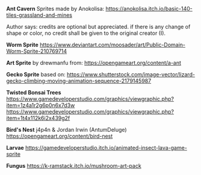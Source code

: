 **Ant Cavern**
Sprites made by Anokolisa:
https://anokolisa.itch.io/basic-140-tiles-grassland-and-mines

Author says:
credits are optional but appreciated.
if there is any change of shape or color, no credit shall be given to the original creator (I).



**Worm Sprite**
https://www.deviantart.com/moosader/art/Public-Domain-Worm-Sprite-210769714



**Art Sprite**
by drewmanfu
from: https://opengameart.org/content/a-ant



**Gecko Sprite**
based on:
https://www.shutterstock.com/image-vector/lizard-gecko-climbing-moving-animation-sequence-2179145987



**Twisted Bonsai Trees**
https://www.gamedeveloperstudio.com/graphics/viewgraphic.php?item=1z4a1r2g6p0n6x7d3w
https://www.gamedeveloperstudio.com/graphics/viewgraphic.php?item=1t4x112k6i2x439g2f



**Bird's Nest**
j4p4n & Jordan Irwin (AntumDeluge)
https://opengameart.org/content/bird-nest


**Larvae**
https://gamedeveloperstudio.itch.io/animated-insect-lava-game-sprite


**Fungus**
https://k-ramstack.itch.io/mushroom-art-pack
